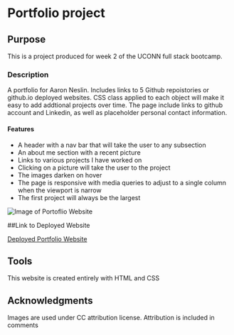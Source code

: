 # Portfolio project

## Purpose
This is a project produced for week 2 of the UCONN full stack bootcamp. 


### Description
A portfolio for Aaron Neslin.  Includes links to 5 Github repoistories or github.io deployed websites.  CSS class applied to each object will make it easy to add addtional projects over time.  The page include links to github account and Linkedin, as well as placeholder personal contact information.  

#### Features
* A header with a nav bar that will take the user to any subsection
* An about me section with a recent picture
* Links to various projects I have worked on
* Clicking on a picture will take the user to the project
* The images darken on hover
* The page is responsive with media queries to adjust to a single column when the viewport is narrow
* The first project will always be the largest

![Image of Portoflio Website]("./assets/images/portfolio2.JPG")


##Link to Deployed Website 

[Deployed Portfolio Website]( https://aneslin.github.io/professional-portfolio/)

## Tools
This website is created entirely with HTML and CSS

## Acknowledgments
Images are used under CC attribution license. Attribution is included in comments